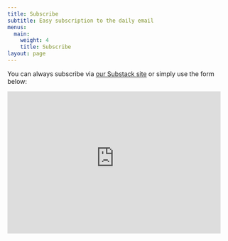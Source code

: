 ```yaml
---
title: Subscribe
subtitle: Easy subscription to the daily email
menus:
  main:
    weight: 4
    title: Subscribe
layout: page
---
```


You can always subscribe via [our Substack site](https://whyisthisinteresting.substack.com) or simply use the form below:

<iframe width="480" height="320" src="https://whyisthisinteresting.substack.com/embed" frameborder="0" scrolling="no"></iframe>